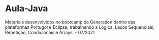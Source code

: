 # Aula-Java
Materiais desenvolvidos no bootcamp da Generation dentro das plataformas Portugol e Eclipse, trabalhando a Lógica, Laços Sequenciais, Repetição, Condicionais e Arrays. - 07/2021
